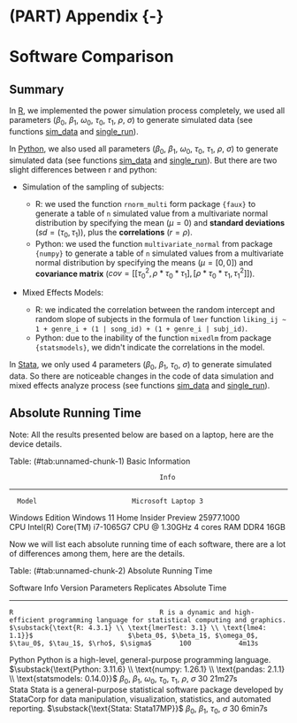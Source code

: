


# (PART) Appendix {-}

# Software Comparison

## Summary

In [R](./r.html), we implemented the power simulation process completely, we used all parameters
($\beta_0$, $\beta_1$, $\omega_0$, $\tau_0$, $\tau_1$, $\rho$, $\sigma$) to generate simulated data
(see functions [sim_data](./r.html#data-simulation-automated) and [single_run](./r.html#power-calculation-single-run)).

In [Python](./python.html), we also used all parameters ($\beta_0$, $\beta_1$, $\omega_0$, $\tau_0$, $\tau_1$, $\rho$, $\sigma$) to generate simulated data
(see functions [sim_data](./python.html#data-simulation-automated) and [single_run](./python.html#power-calculation-single-run)).
But there are two slight differences between r and python:

- Simulation of the sampling of subjects:
    - R: we used the function `rnorm_multi` form package `{faux}` to generate a table of `n` simulated value from a multivariate normal distribution by specifying
    the mean ($\mu = 0$) and **standard deviations** ($sd = (\tau_0, \tau_1)$), plus the **correlations** ($r = \rho$).
    - Python: we used the function `multivariate_normal` from package `{numpy}` to generate a table of `n` simulated values from a multivariate normal distribution by specifying
    the means ($\mu = [0, 0]$) and **covariance matrix** ($cov = [[\tau_0^2, \rho * \tau_0 * \tau_1], [\rho * \tau_0 * \tau_1, \tau_1^2]]$).

- Mixed Effects Models:
    - R: we indicated the correlation between the random intercept and random slope of subjects in the formula of `lmer` function `liking_ij ~ 1 + genre_i + (1 | song_id) + (1 + genre_i | subj_id)`.
    - Python: due to the inability of the function `mixedlm` from package `{statsmodels}`, we didn't indicate the correlations in the model.

In [Stata](./stata.html), we only used 4 parameters ($\beta_0$, $\beta_1$, $\tau_0$, $\sigma$) to generate simulated data.
So there are noticeable changes in the code of data simulation and mixed effects analyze process
(see functions [sim_data](./stata.html#data-simulation-automated) and [single_run](./stata.html#power-calculation-single-run)).

## Absolute Running Time

Note: All the results presented below are based on a laptop, here are the device details.

Table: (\#tab:unnamed-chunk-1) Basic Information

                                          Info                        
-----------------  ---------------------------------------------------
      Model                        Microsoft Laptop 3                 
 Windows Edition       Windows 11 Home Insider Preview 25977.1000     
       CPU          Intel(R) Core(TM) i7-1065G7 CPU @ 1.30GHz 4 cores 
       RAM                              DDR4 16GB                     

Now we will list each absolute running time of each software, there are a lot of differences among them, here are the details.

Table: (\#tab:unnamed-chunk-2) Absolute Running Time


 Software                                                                              Info                                                                                                                                   Version                                                                                       Parameters                                  Replicates    Absolute Time 
----------  -----------------------------------------------------------------------------------------------------------------------------------------------------------  ------------------------------------------------------------------------------------------------------------------  ------------------------------------------------------------------------  ------------  ---------------
    R                                     R is a dynamic and high-efficient programming language for statistical computing and graphics.                                                      $\substack{\text{R: 4.3.1} \\ \text{lmerTest: 3.1} \\ \text{lme4: 1.1}}$                        $\beta_0$, $\beta_1$, $\omega_0$, $\tau_0$, $\tau_1$, $\rho$, $\sigma$       100            4m13s     
  Python                                                   Python is a high-level, general-purpose programming language.                                                  $\substack{\text{Python: 3.11.6} \\ \text{numpy: 1.26.1} \\ \text{pandas: 2.1.1} \\ \text{statsmodels: 0.14.0}}$    $\beta_0$, $\beta_1$, $\omega_0$, $\tau_0$, $\tau_1$, $\rho$, $\sigma$        30           21m27s     
  Stata      Stata is a general-purpose statistical software package developed by StataCorp for data manipulation, visualization, statistics, and automated reporting.                                          $\substack{\text{Stata: Stata17MP}}$                                                         $\beta_0$, $\beta_1$, $\tau_0$, $\sigma$                       30           6min7s     
